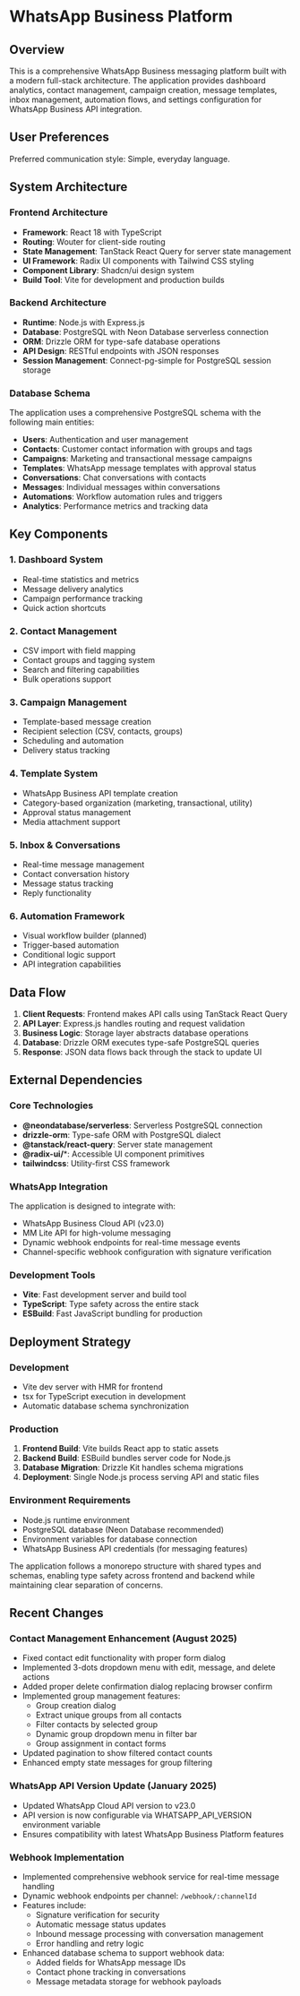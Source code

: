 # WhatsApp Business Platform

## Overview

This is a comprehensive WhatsApp Business messaging platform built with a modern full-stack architecture. The application provides dashboard analytics, contact management, campaign creation, message templates, inbox management, automation flows, and settings configuration for WhatsApp Business API integration.

## User Preferences

Preferred communication style: Simple, everyday language.

## System Architecture

### Frontend Architecture
- **Framework**: React 18 with TypeScript
- **Routing**: Wouter for client-side routing
- **State Management**: TanStack React Query for server state management
- **UI Framework**: Radix UI components with Tailwind CSS styling
- **Component Library**: Shadcn/ui design system
- **Build Tool**: Vite for development and production builds

### Backend Architecture
- **Runtime**: Node.js with Express.js
- **Database**: PostgreSQL with Neon Database serverless connection
- **ORM**: Drizzle ORM for type-safe database operations
- **API Design**: RESTful endpoints with JSON responses
- **Session Management**: Connect-pg-simple for PostgreSQL session storage

### Database Schema
The application uses a comprehensive PostgreSQL schema with the following main entities:
- **Users**: Authentication and user management
- **Contacts**: Customer contact information with groups and tags
- **Campaigns**: Marketing and transactional message campaigns
- **Templates**: WhatsApp message templates with approval status
- **Conversations**: Chat conversations with contacts
- **Messages**: Individual messages within conversations
- **Automations**: Workflow automation rules and triggers
- **Analytics**: Performance metrics and tracking data

## Key Components

### 1. Dashboard System
- Real-time statistics and metrics
- Message delivery analytics
- Campaign performance tracking
- Quick action shortcuts

### 2. Contact Management
- CSV import with field mapping
- Contact groups and tagging system
- Search and filtering capabilities
- Bulk operations support

### 3. Campaign Management
- Template-based message creation
- Recipient selection (CSV, contacts, groups)
- Scheduling and automation
- Delivery status tracking

### 4. Template System
- WhatsApp Business API template creation
- Category-based organization (marketing, transactional, utility)
- Approval status management
- Media attachment support

### 5. Inbox & Conversations
- Real-time message management
- Contact conversation history
- Message status tracking
- Reply functionality

### 6. Automation Framework
- Visual workflow builder (planned)
- Trigger-based automation
- Conditional logic support
- API integration capabilities

## Data Flow

1. **Client Requests**: Frontend makes API calls using TanStack React Query
2. **API Layer**: Express.js handles routing and request validation
3. **Business Logic**: Storage layer abstracts database operations
4. **Database**: Drizzle ORM executes type-safe PostgreSQL queries
5. **Response**: JSON data flows back through the stack to update UI

## External Dependencies

### Core Technologies
- **@neondatabase/serverless**: Serverless PostgreSQL connection
- **drizzle-orm**: Type-safe ORM with PostgreSQL dialect
- **@tanstack/react-query**: Server state management
- **@radix-ui/***: Accessible UI component primitives
- **tailwindcss**: Utility-first CSS framework

### WhatsApp Integration
The application is designed to integrate with:
- WhatsApp Business Cloud API (v23.0)
- MM Lite API for high-volume messaging
- Dynamic webhook endpoints for real-time message events
- Channel-specific webhook configuration with signature verification

### Development Tools
- **Vite**: Fast development server and build tool
- **TypeScript**: Type safety across the entire stack
- **ESBuild**: Fast JavaScript bundling for production

## Deployment Strategy

### Development
- Vite dev server with HMR for frontend
- tsx for TypeScript execution in development
- Automatic database schema synchronization

### Production
1. **Frontend Build**: Vite builds React app to static assets
2. **Backend Build**: ESBuild bundles server code for Node.js
3. **Database Migration**: Drizzle Kit handles schema migrations
4. **Deployment**: Single Node.js process serving API and static files

### Environment Requirements
- Node.js runtime environment
- PostgreSQL database (Neon Database recommended)
- Environment variables for database connection
- WhatsApp Business API credentials (for messaging features)

The application follows a monorepo structure with shared types and schemas, enabling type safety across frontend and backend while maintaining clear separation of concerns.

## Recent Changes

### Contact Management Enhancement (August 2025)
- Fixed contact edit functionality with proper form dialog
- Implemented 3-dots dropdown menu with edit, message, and delete actions
- Added proper delete confirmation dialog replacing browser confirm
- Implemented group management features:
  - Group creation dialog
  - Extract unique groups from all contacts
  - Filter contacts by selected group
  - Dynamic group dropdown menu in filter bar
  - Group assignment in contact forms
- Updated pagination to show filtered contact counts
- Enhanced empty state messages for group filtering

### WhatsApp API Version Update (January 2025)
- Updated WhatsApp Cloud API version to v23.0
- API version is now configurable via WHATSAPP_API_VERSION environment variable
- Ensures compatibility with latest WhatsApp Business Platform features

### Webhook Implementation
- Implemented comprehensive webhook service for real-time message handling
- Dynamic webhook endpoints per channel: `/webhook/:channelId`
- Features include:
  - Signature verification for security
  - Automatic message status updates
  - Inbound message processing with conversation management
  - Error handling and retry logic
- Enhanced database schema to support webhook data:
  - Added fields for WhatsApp message IDs
  - Contact phone tracking in conversations
  - Message metadata storage for webhook payloads